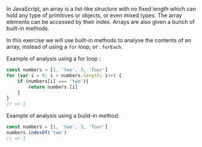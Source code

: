 In JavaScript, an array is a list-like structure with no fixed length which can hold any type of primitives or objects, or even mixed types. The array elements can be accessed by their index. Arrays are also given a bunch of built-in methods.

In this exercise we will use built-in methods to analyse the contents of an array, instead of using a `for` loop, or `.forEach`.

Example of analysis using a for loop :

```javascript
const numbers = [1, 'two', 3, 'four']
for (var i = 0; i < numbers.length; i++) {
    if (numbers[i] === 'two'){
        return numbers.[i]
    }
}
// => 1
```

Example of analysis using a build-in method:

```javascript
const numbers = [1, 'two', 3, 'four']
numbers.indexOf('two')
// => 1
```
